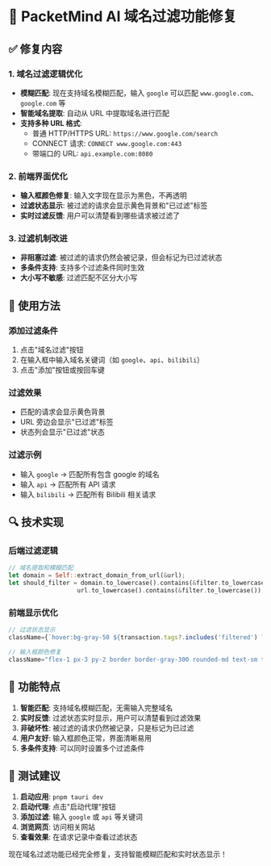 # 🔧 PacketMind AI 域名过滤功能修复

## ✅ **修复内容**

### 1. **域名过滤逻辑优化**
- **模糊匹配**: 现在支持域名模糊匹配，输入 `google` 可以匹配 `www.google.com`、`google.com` 等
- **智能域名提取**: 自动从 URL 中提取域名进行匹配
- **支持多种 URL 格式**: 
  - 普通 HTTP/HTTPS URL: `https://www.google.com/search`
  - CONNECT 请求: `CONNECT www.google.com:443`
  - 带端口的 URL: `api.example.com:8080`

### 2. **前端界面优化**
- **输入框颜色修复**: 输入文字现在显示为黑色，不再透明
- **过滤状态显示**: 被过滤的请求会显示黄色背景和"已过滤"标签
- **实时过滤反馈**: 用户可以清楚看到哪些请求被过滤了

### 3. **过滤机制改进**
- **非阻塞过滤**: 被过滤的请求仍然会被记录，但会标记为已过滤状态
- **多条件支持**: 支持多个过滤条件同时生效
- **大小写不敏感**: 过滤匹配不区分大小写

## 🎯 **使用方法**

### **添加过滤条件**
1. 点击"域名过滤"按钮
2. 在输入框中输入域名关键词（如 `google`、`api`、`bilibili`）
3. 点击"添加"按钮或按回车键

### **过滤效果**
- 匹配的请求会显示黄色背景
- URL 旁边会显示"已过滤"标签
- 状态列会显示"已过滤"状态

### **过滤示例**
- 输入 `google` → 匹配所有包含 google 的域名
- 输入 `api` → 匹配所有 API 请求
- 输入 `bilibili` → 匹配所有 Bilibili 相关请求

## 🔍 **技术实现**

### **后端过滤逻辑**
```rust
// 域名提取和模糊匹配
let domain = Self::extract_domain_from_url(&url);
let should_filter = domain.to_lowercase().contains(&filter.to_lowercase()) || 
                   url.to_lowercase().contains(&filter.to_lowercase());
```

### **前端显示优化**
```typescript
// 过滤状态显示
className={`hover:bg-gray-50 ${transaction.tags?.includes('filtered') ? 'bg-yellow-50' : ''}`}

// 输入框颜色修复
className="flex-1 px-3 py-2 border border-gray-300 rounded-md text-sm text-gray-900 placeholder-gray-500"
```

## 🎉 **功能特点**

1. **智能匹配**: 支持域名模糊匹配，无需输入完整域名
2. **实时反馈**: 过滤状态实时显示，用户可以清楚看到过滤效果
3. **非破坏性**: 被过滤的请求仍然被记录，只是标记为已过滤
4. **用户友好**: 输入框颜色正常，界面清晰易用
5. **多条件支持**: 可以同时设置多个过滤条件

## 🚀 **测试建议**

1. **启动应用**: `pnpm tauri dev`
2. **启动代理**: 点击"启动代理"按钮
3. **添加过滤**: 输入 `google` 或 `api` 等关键词
4. **浏览网页**: 访问相关网站
5. **查看效果**: 在请求记录中查看过滤状态

现在域名过滤功能已经完全修复，支持智能模糊匹配和实时状态显示！
